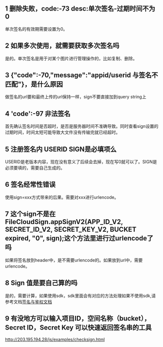 ## 1 删除失败，code:-73 desc:单次签名-过期时间不为0
单次签名的有效期需要设置为0。
## 2	如果多次使用，就需要获取多次签名吗
是的。单次签名是用于对某个图片进行管理操作的，比如复制、删除。
## 3	{"code":-70,"message":"appid/userid 与签名不匹配"}，是什么原因
做签名的url要和最终上传的url保持一样，sign不要直接加到query string上
## 4	'code':-97 非法签名
首先确认签名时间是否超时，是否是服务器时间不准确导致。同时查看sign设置的过期时间，时间太短可能导致大文件没有传输完就已经超时。
## 5	注册签名内 USERID SIGN是必填项么
USERID是老版本内容，现在没有意义了后续会去掉，现在写0就可以了。SIGN是必须要填的，需要自己生成的。
## 6 签名经常性错误
使用sign=xxx方式带来的后果。需要对xxx进行urlencode。
## 7 这个sign不是在FileCloudSign.appSignV2(APP_ID_V2, SECRET_ID_V2, SECRET_KEY_V2, BUCKET expired, "0", sign);这个方法里进行过urlencode了吗
如果将签名放到header中，是不需要urlencode的。如果放到url中，需要urlencode。
## 8 Sign 值是要自己算的吗
是的，需要计算，如果使用sdk，sdk里面会有对应的方法处理如果不使用sdk,请参考文档[签名与鉴权文档](/doc/product/275/签名与鉴权文档)
## 9	有没地方可以输入项目ID，空间名称（bucket），Secret ID，Secret Key 可以快速返回签名串的工具
http://203.195.194.28/js/examples/checksign.html